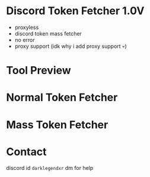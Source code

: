 # Discord Token Fetcher 1.0V
- proxyless
- discord token mass fetcher
-  no error
-  proxy support (idk why i add proxy support 💀)

# Tool Preview

# Normal Token Fetcher

# Mass Token Fetcher


# Contact
discord id ``darklegendxr`` dm for help
